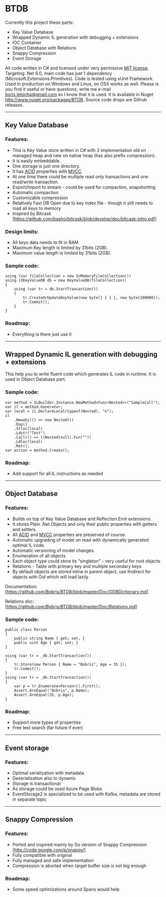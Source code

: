 # BTDB

Currently this project these parts:

-   Key Value Database
-   Wrapped Dynamic IL generation with debugging + extensions
-   IOC Container
-   Object Database with Relations
-   Snappy Compression
-   Event Storage

All code written in C# and licensed under very permissive [MIT license](http://www.opensource.org/licenses/mit-license.html). Targeting .Net 6.0, main code has just 1 dependency (Microsoft.Extensions.Primitives). Code is tested using xUnit Framework. Used in production on Windows and Linux, on OSX works as well.
Please is you find it useful or have questions, write me e-mail <boris.letocha@gmail.com> so I know that it is used.
It is available in Nuget <http://www.nuget.org/packages/BTDB>. Source code drops are Github releases.

---

## Key Value Database

### Features:

-   This is Key Value store written in C# with 2 implementation old on managed heap and new on native heap (has also prefix compression).
-   It is easily embeddable.
-   One storage is just one directory.
-   It has [ACID] properties with [MVCC].
-   At one time there could be multiple read only transactions and one read/write transaction.
-   Export/Import to stream - could be used for compaction, snapshotting
-   Automatic compaction
-   Customizable compression
-   Relatively Fast DB Open due to key index file - though it still needs to load all keys to memory
-   Inspired by Bitcask [https://github.com/basho/bitcask/blob/develop/doc/bitcask-intro.pdf]

### Design limits:

-   All keys data needs to fit in RAM
-   Maximum Key length is limited by 31bits (2GB).
-   Maximum value length is limited by 31bits (2GB).

### Sample code:

    using (var fileCollection = new InMemoryFileCollection())
    using (IKeyValueDB db = new KeyValueDB(fileCollection))
    {
        using (var tr = db.StartTransaction())
        {
            tr.CreateOrUpdateKeyValue(new byte[] { 1 }, new byte[100000]);
            tr.Commit();
        }
    }

### Roadmap:

-   Everything is there just use it

---

## Wrapped Dynamic IL generation with debugging + extensions

This help you to write fluent code which generates IL code in runtime. It is used in Object Database part.

### Sample code:

    var method = ILBuilder.Instance.NewMethod<Func<Nested>>("SampleCall");
    var il = method.Generator;
    var local = il.DeclareLocal(typeof(Nested), "n");
    il
        .Newobj(() => new Nested())
        .Dup()
        .Stloc(local)
        .Ldstr("Test")
        .Call(() => ((Nested)null).Fun(""))
        .Ldloc(local)
        .Ret();
    var action = method.Create();

### Roadmap:

-   Add support for all IL instructions as needed

---

## Object Database

### Features:

-   Builds on top of Key Value Database and Reflection.Emit extensions.
-   It stores Plain .Net Objects and only their public properties with getters and setters.
-   All [ACID] and [MVCC] properties are preserved of course.
-   Automatic upgrading of model on read with dynamically generated optimal IL code.
-   Automatic versioning of model changes.
-   Enumeration of all objects
-   Each object type could store its "singleton" - very useful for root objects
-   Relations - Table with primary key and multiple secondary keys
-   By default objects are stored inline in parent object, use IIndirect for objects with Oid which will load lazily

Documentation: [https://github.com/Bobris/BTDB/blob/master/Doc/ODBDictionary.md]

Relations doc: [https://github.com/Bobris/BTDB/blob/master/Doc/Relations.md]

### Sample code:

    public class Person
    {
        public string Name { get; set; }
        public uint Age { get; set; }
    }

    using (var tr = _db.StartTransaction())
    {
        tr.Store(new Person { Name = "Bobris", Age = 35 });
        tr.Commit();
    }
    using (var tr = _db.StartTransaction())
    {
        var p = tr.Enumerate<Person>().First();
        Assert.AreEqual("Bobris", p.Name);
        Assert.AreEqual(35, p.Age);
    }

### Roadmap:

-   Support more types of properties
-   Free text search (far future if ever)

---

## Event storage

### Features:

-   Optimal serialization with metadata
-   Deserialization also to dynamic
-   Storage is transactional
-   As storage could be used Azure Page Blobs
-   EventStorage2 is specialized to be used with Kafka, metadata are stored in separate topic

---

## Snappy Compression

### Features:

-   Ported and inspired mainly by Go version of Snappy Compression [http://code.google.com/p/snappy/]
-   Fully compatible with original
-   Fully managed and safe implementation
-   Compression is aborted when target buffer size is not big enough

### Roadmap:

-   Some speed optimizations around Spans would help

[acid]: http://en.wikipedia.org/wiki/ACID
[mvcc]: http://en.wikipedia.org/wiki/Multiversion_concurrency_control
